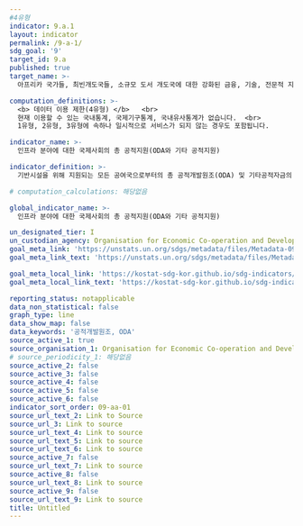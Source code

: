 ```yaml
---
#4유형
indicator: 9.a.1
layout: indicator
permalink: /9-a-1/
sdg_goal: '9'
target_id: 9.a
published: true
target_name: >-
  아프리카 국가들, 최빈개도국들, 소규모 도서 개도국에 대한 강화된 금융, 기술, 전문적 지원을 통해, 개도국들에서 지속 가능하고, 회복탄력성을 갖춘 인프라 개발 촉진

computation_definitions: >-
  <b> 데이터 이용 제한(4유형) </b>   <br>
  현재 이용할 수 있는 국내통계, 국제기구통계, 국내유사통계가 없습니다.  <br> 
  1유형, 2유형, 3유형에 속하나 일시적으로 서비스가 되지 않는 경우도 포함됩니다.

indicator_name: >-
  인프라 분야에 대한 국제사회의 총 공적지원(ODA와 기타 공적지원)

indicator_definition: >-
  기반시설을 위해 지원되는 모든 공여국으로부터의 총 공적개발원조(ODA) 및 기타공적자금의 총 지출

# computation_calculations: 해당없음

global_indicator_name: >-
  인프라 분야에 대한 국제사회의 총 공적지원(ODA와 기타 공적지원)

un_designated_tier: I
un_custodian_agency: Organisation for Economic Co-operation and Development (OECD)
goal_meta_link: 'https://unstats.un.org/sdgs/metadata/files/Metadata-09-0a-01.pdf'
goal_meta_link_text: 'https://unstats.un.org/sdgs/metadata/files/Metadata-09-0a-01.pdf'

goal_meta_local_link: 'https://kostat-sdg-kor.github.io/sdg-indicators/public/data/Metadata-09-0a-01_KOR.pdf'
goal_meta_local_link_text: 'https://kostat-sdg-kor.github.io/sdg-indicators/public/data/Metadata-09-0a-01_KOR.pdf'

reporting_status: notapplicable
data_non_statistical: false
graph_type: line
data_show_map: false
data_keywords: '공적개발원조, ODA'
source_active_1: true
source_organisation_1: Organisation for Economic Co-operation and Development (OECD)
# source_periodicity_1: 해당없음
source_active_2: false
source_active_3: false
source_active_4: false
source_active_5: false
source_active_6: false
indicator_sort_order: 09-aa-01
source_url_text_2: Link to Source
source_url_3: Link to source
source_url_text_4: Link to source
source_url_text_5: Link to source
source_url_text_6: Link to source
source_active_7: false
source_url_text_7: Link to source
source_active_8: false
source_url_text_8: Link to source
source_active_9: false
source_url_text_9: Link to source
title: Untitled
---
```

